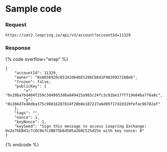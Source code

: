 # Sample code

### Request

```
https://uat2.loopring.io/api/v3/account?accountId=11329
```

### Response

{% code overflow="wrap" %}
```
{
	"accountId": 11329,
	"owner": "0x8656920c85342d646E5286Cb841F90209272ABeb",
	"frozen": false,
	"publicKey": {
		"x": "0x20ba7bd404f259c3d49853d6a849425a983c24fc3c01be177f719e84ba776a8c",
		"y": "0x266d7e40dba375c90816287814f20b8e187227a6d05f17d2d329fefac9b782af"
	},
	"tags": "",
	"nonce": 1,
	"keyNonce": 1,
	"keySeed": "Sign this message to access Loopring Exchange: 0x2e76EBd1c7c0C8e7c2B875b6d505a260C525d25e with key nonce: 0"
}
```
{% endcode %}
